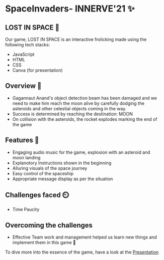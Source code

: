 # SpaceInvaders- INNERVE'21 ✨

## LOST IN SPACE 🚀
Our game, LOST IN SPACE is an interactive frolicking made using the following tech stacks:

- JavaScript
- HTML
- CSS
- Canva (for presentation)

## Overview 📃
* Gagannaut Anand's object detection beam has been damaged and we need to make him reach the moon alive by carefully dodging the asteroids and other celestial objects coming in the way. 
* Success is determined by reaching the destination: MOON 
* On collision with the asteroids, the rocket explodes marking the end of the game

## Features 🌱
- Engaging audio music for the game, explosion with an asteroid and moon landing
- Explanotory Instructions shown in the beginning
- Alluring visuals of the space journey 
- Easy control of the spaceship
- Appropriate message display as per the situation

## Challenges faced ⏲️
- Time Paucity


## Overcoming the challenges
- Effective Team work and management helped us learn new things and implement them in this game 👭

To dive more into the essence of the game, have a look at the [Presentation](https://www.canva.com/design/DAEvcswlfe0/wIapzIT3PSeTb4XPlXX2TA/view?utm_content=DAEvcswlfe0&utm_campaign=designshare&utm_medium=link&utm_source=sharebutton)

